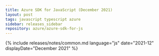 ```yaml
---
title: Azure SDK for JavaScript (December 2021)
layout: post
tags: javascript typescript azure
sidebar: releases_sidebar
repository: azure/azure-sdk-for-js
---
```

{% include releases/notes/common.md language="js" date="2021-12" displayDate="December 2021" %}
